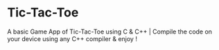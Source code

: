 # Tic-Tac-Toe
A basic Game App of Tic-Tac-Toe using C &amp; C++ | Compile the code on your device using any C++ compiler &amp; enjoy ! 
